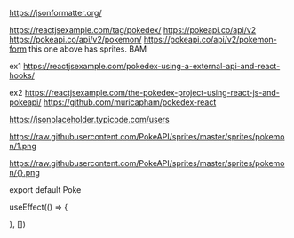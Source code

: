 
https://jsonformatter.org/

https://reactjsexample.com/tag/pokedex/
https://pokeapi.co/api/v2
https://pokeapi.co/api/v2/pokemon/
https://pokeapi.co/api/v2/pokemon-form
this one above has sprites. BAM

ex1
https://reactjsexample.com/pokedex-using-a-external-api-and-react-hooks/

ex2
https://reactjsexample.com/the-pokedex-project-using-react-js-and-pokeapi/
https://github.com/muricapham/pokedex-react


https://jsonplaceholder.typicode.com/users

https://raw.githubusercontent.com/PokeAPI/sprites/master/sprites/pokemon/1.png

https://raw.githubusercontent.com/PokeAPI/sprites/master/sprites/pokemon/{}.png




export default Poke

useEffect(() => {

}, [])